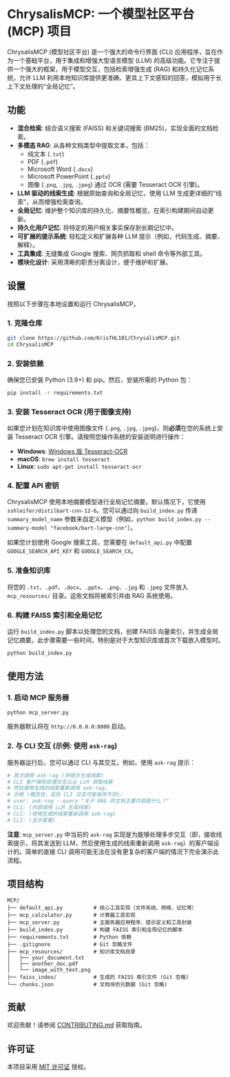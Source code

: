 # ChrysalisMCP: 一个模型社区平台 (MCP) 项目

ChrysalisMCP (模型社区平台) 是一个强大的命令行界面 (CLI) 应用程序，旨在作为一个基础平台，用于集成和增强大型语言模型 (LLM) 的高级功能。它专注于提供一个强大的框架，用于模型交互，包括检索增强生成 (RAG) 和持久化记忆系统，允许 LLM 利用本地知识库提供更准确、更具上下文感知的回答，模拟用于长上下文处理的“全局记忆”。

## 功能

- **混合检索**: 结合语义搜索 (FAISS) 和关键词搜索 (BM25)，实现全面的文档检索。
- **多模态 RAG**: 从各种文档类型中提取文本，包括：
  - 纯文本 (`.txt`)
  - PDF (`.pdf`)
  - Microsoft Word (`.docx`)
  - Microsoft PowerPoint (`.pptx`)
  - 图像 (`.png`, `.jpg`, `.jpeg`) 通过 OCR (需要 Tesseract OCR 引擎)。
- **LLM 驱动的线索生成**: 根据原始查询和全局记忆，使用 LLM 生成更详细的“线索”，从而增强检索查询。
- **全局记忆**: 维护整个知识库的持久化、摘要性概览，在索引构建期间自动更新。
- **持久化用户记忆**: 将特定的用户相关事实保存到长期记忆中。
- **可扩展的提示系统**: 轻松定义和扩展各种 LLM 提示（例如，代码生成、摘要、解释）。
- **工具集成**: 无缝集成 Google 搜索、网页抓取和 shell 命令等外部工具。
- **模块化设计**: 采用清晰的职责分离设计，便于维护和扩展。

## 设置

按照以下步骤在本地设置和运行 ChrysalisMCP。

### 1. 克隆仓库

```bash
git clone https://github.com/KrisTHL181/ChrysalisMCP.git
cd ChrysalisMCP
```

### 2. 安装依赖

确保您已安装 Python (3.9+) 和 pip。然后，安装所需的 Python 包：

```bash
pip install -r requirements.txt
```

### 3. 安装 Tesseract OCR (用于图像支持)

如果您计划在知识库中使用图像文件 (`.png`, `.jpg`, `.jpeg`)，则**必须**在您的系统上安装 Tesseract OCR 引擎。请按照您操作系统的安装说明进行操作：

- **Windows**: [Windows 版 Tesseract-OCR](https://tesseract-ocr.github.io/tessdoc/Installation.html#windows)
- **macOS**: `brew install tesseract`
- **Linux**: `sudo apt-get install tesseract-ocr`

### 4. 配置 API 密钥

ChrysalisMCP 使用本地摘要模型进行全局记忆摘要。默认情况下，它使用 `sshleifer/distilbart-cnn-12-6`。您可以通过向 `build_index.py` 传递 `summary_model_name` 参数来自定义模型（例如，`python build_index.py --summary-model "facebook/bart-large-cnn"`）。

如果您计划使用 Google 搜索工具，您需要在 `default_api.py` 中配置 `GOOGLE_SEARCH_API_KEY` 和 `GOOGLE_SEARCH_CX`。

### 5. 准备知识库

将您的 `.txt`、`.pdf`、`.docx`、`.pptx`、`.png`、`.jpg` 和 `.jpeg` 文件放入 `mcp_resources/` 目录。这些文档将被索引并由 RAG 系统使用。

### 6. 构建 FAISS 索引和全局记忆

运行 `build_index.py` 脚本以处理您的文档，创建 FAISS 向量索引，并生成全局记忆摘要。此步骤需要一些时间，特别是对于大型知识库或首次下载嵌入模型时。

```bash
python build_index.py
```

## 使用方法

### 1. 启动 MCP 服务器

```bash
python mcp_server.py
```

服务器默认将在 `http://0.0.0.0:8000` 启动。

### 2. 与 CLI 交互 (示例: 使用 `ask-rag`)

服务器运行后，您可以通过 CLI 与其交互。例如，使用 `ask-rag` 提示：

```bash
# 首次调用 ask-rag (将提示生成线索)
# CLI 客户端将处理交互以从 LLM 获取线索
# 然后使用生成的线索重新调用 ask-rag。
# 示例 (概念性，实际 CLI 交互可能有所不同):
# user: ask-rag --query "关于 RAG 的文档主要内容是什么？"
# CLI: (内部调用 LLM 生成线索)
# CLI: (使用生成的线索重新调用 ask-rag)
# CLI: (显示答案)
```

**注意**: `mcp_server.py` 中当前的 `ask-rag` 实现是为能够处理多步交互（即，接收线索提示，将其发送到 LLM，然后使用生成的线索重新调用 `ask-rag`）的客户端设计的。简单的直接 CLI 调用可能无法在没有更复杂的客户端的情况下完全演示此流程。

## 项目结构

```
MCP/
├── default_api.py          # 核心工具实现（文件系统、网络、记忆等）
├── mcp_calculator.py       # 计算器工具实现
├── mcp_server.py           # 主服务器应用程序、提示定义和工具封装
├── build_index.py          # 构建 FAISS 索引和全局记忆的脚本
├── requirements.txt        # Python 依赖
├── .gitignore              # Git 忽略文件
├── mcp_resources/          # 知识库文档目录
│   ├── your_document.txt
│   ├── another_doc.pdf
│   └── image_with_text.png
├── faiss_index/            # 生成的 FAISS 索引文件 (Git 忽略)
└── chunks.json             # 文档块的元数据 (Git 忽略)
```

## 贡献

欢迎贡献！请参阅 [CONTRIBUTING.md](CONTRIBUTING.md) 获取指南。

## 许可证

本项目采用 [MIT 许可证](LICENSE) 授权。
